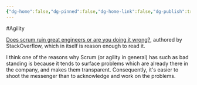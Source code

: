 ```yaml
---
{"dg-home":false,"dg-pinned":false,"dg-home-link":false,"dg-publish":true,"tags":["dgblip"],"created-date":"2020-07-09T00:00:00","disabled rules":["yaml-title","yaml-title-alias","file-name-heading"],"title":"philipp @ 2020-07-09","dg-permalink":"2020/07/09/stackoverflow-on-agility/","updated-date":"2025-04-30T22:27:35","dg-path":"blips/2020-07-09-stackoverflow-on-agility.md","permalink":"/2020/07/09/stackoverflow-on-agility/","dgPassFrontmatter":true}
---
```



#Agility

[Does scrum ruin great engineers or are you doing it
wrong?](https://stackoverflow.blog/2020/06/29/does-scrum-ruin-great-engineers-or-are-you-doing-it-wrong/),
authored by StackOverflow, which in itself is reason enough to read it.

I think one of the reasons why Scrum (or agility in general) has such as bad
standing is because it tends to surface problems which are already there in the
company, and makes them transparent. Consequently, it's easier to shoot the
messenger than to acknowledge and work on the problems.



